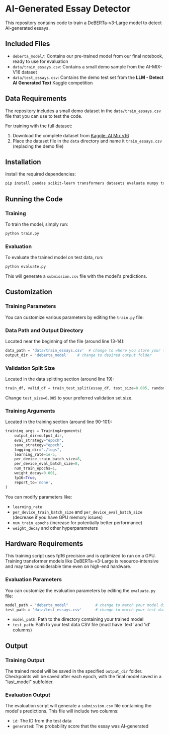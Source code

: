 # AI-Generated Essay Detector

This repository contains code to train a DeBERTa-v3-Large model to detect AI-generated essays.

## Included Files

- `deberta_model/`: Contains our pre-trained model from our final notebook, ready to use for evaluation
- `data/train_essays.csv`: Contains a small demo sample from the AI-MIX-V16 dataset
- `data/test_essays.csv`: Contains the demo test set from the **LLM - Detect AI Generated Text** Kaggle competition

## Data Requirements

The repository includes a small demo dataset in the `data/train_essays.csv` file that you can use to test the code.

For training with the full dataset:

1. Download the complete dataset from [Kaggle: AI Mix v16](https://www.kaggle.com/datasets/conjuring92/ai-mix-v16)
2. Place the dataset file in the `data` directory and name it `train_essays.csv` (replacing the demo file)

## Installation

Install the required dependencies:

```bash
pip install pandas scikit-learn transformers datasets evaluate numpy torch
```

## Running the Code

### Training

To train the model, simply run:

```bash
python train.py
```

### Evaluation

To evaluate the trained model on test data, run:

```bash
python evaluate.py
```

This will generate a `submission.csv` file with the model's predictions.

## Customization

### Training Parameters

You can customize various parameters by editing the `train.py` file:

### Data Path and Output Directory

Located near the beginning of the file (around line 13-14):

```python
data_path = 'data/train_essays.csv'  # change to where you store your training data
output_dir = 'deberta_model'    # change to desired output folder
```

### Validation Split Size

Located in the data splitting section (around line 19):

```python
train_df, valid_df = train_test_split(essay_df, test_size=0.005, random_state=42)
```

Change `test_size=0.005` to your preferred validation set size.

### Training Arguments

Located in the training section (around line 90-101):

```python
training_args = TrainingArguments(
    output_dir=output_dir,
    eval_strategy="epoch",
    save_strategy="epoch",
    logging_dir="./logs",
    learning_rate=1e-5,
    per_device_train_batch_size=8,
    per_device_eval_batch_size=8,
    num_train_epochs=1,
    weight_decay=0.001,
    fp16=True,
    report_to='none',
)
```

You can modify parameters like:

- `learning_rate`
- `per_device_train_batch_size` and `per_device_eval_batch_size` (decrease if you have GPU memory issues)
- `num_train_epochs` (increase for potentially better performance)
- `weight_decay` and other hyperparameters

## Hardware Requirements

This training script uses fp16 precision and is optimized to run on a GPU. Training transformer models like DeBERTa-v3-Large is resource-intensive and may take considerable time even on high-end hardware.

### Evaluation Parameters

You can customize the evaluation parameters by editing the `evaluate.py` file:

```python
model_path = "deberta_model"            # change to match your model dir
test_path = 'data/test_essays.csv'      # change to match your test data file
```

- `model_path`: Path to the directory containing your trained model
- `test_path`: Path to your test data CSV file (must have 'text' and 'id' columns)

## Output

### Training Output

The trained model will be saved in the specified `output_dir` folder. Checkpoints will be saved after each epoch, with the final model saved in a "last_model" subfolder.

### Evaluation Output

The evaluation script will generate a `submission.csv` file containing the model's predictions. This file will include two columns:

- `id`: The ID from the test data
- `generated`: The probability score that the essay was AI-generated
